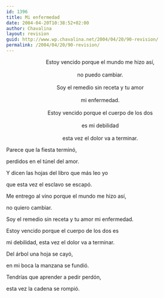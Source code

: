 ```yaml
---
id: 1396
title: Mi enfermedad
date: 2004-04-20T10:38:52+02:00
author: Chavalina
layout: revision
guid: http://www.wp.chavalina.net/2004/04/20/90-revision/
permalink: /2004/04/20/90-revision/
---
```

<p align="center">
  Estoy vencido porque el mundo me hizo así,<br /> <br /> no puedo cambiar.<br /> <br /> Soy el remedio sin receta y tu amor<br /> <br /> mi enfermedad.<br /> <br /> Estoy vencido porque el cuerpo de los dos<br /> <br /> es mi debilidad<br /> <br /> esta vez el dolor va a terminar.
</p>

Parece que la fiesta terminó,  
  
perdidos en el túnel del amor.  
  
Y dicen las hojas del libro que más leo yo  
  
que esta vez el esclavo se escapó.

Me entrego al vino porque el mundo me hizo así,  
  
no quiero cambiar.  
  
Soy el remedio sin receta y tu amor mi enfermedad.  
  
Estoy vencido porque el cuerpo de los dos es  
  
mi debilidad, esta vez el dolor va a terminar.

Del árbol una hoja se cayó,  
  
en mi boca la manzana se fundió.  
  
Tendrías que aprender a pedir perdón,  
  
esta vez la cadena se rompió.